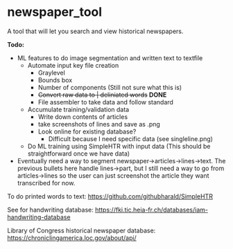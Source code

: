# newspaper_tool
A tool that will let you search and view historical newspapers.

**Todo:** 
* ML features to do image segmentation and written text to textfile
    * Automate input key file creation
        * Graylevel
        * Bounds box
        * Number of components (Still not sure what this is)
        * ~~Convert raw data to | deliniated words~~ **DONE**
        * File assembler to take data and follow standard
    * Accumulate training/validation data
        * Write down contents of articles
        * take screenshots of lines and save as .png
        * Look online for existing database?
            * Difficult because I need specific data (see singleline.png)
    * Do ML training using SimpleHTR with input data (This should be straightforward once we have data)
* Eventually need a way to segment newspaper->articles->lines->text.  The previous bullets here handle lines->part, but I still need a way to go from articles->lines so the user can just screenshot the article they want transcribed for now.

To do printed words to text: https://github.com/githubharald/SimpleHTR

See for handwriting database: https://fki.tic.heia-fr.ch/databases/iam-handwriting-database

Library of Congress historical newspaper database: https://chroniclingamerica.loc.gov/about/api/